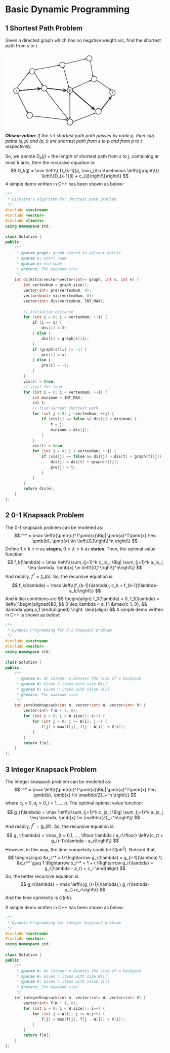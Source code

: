 # Basic Dynamic Programming

## 1 Shortest Path Problem

Given a directed graph which has no negative weight arc, find the shortest path from $s$ to $t$. 

<img src="../res/01-shortest-path.jpeg" style="zoom:50%;" />



***Obsearvation***: *If the $s$-$t$ shortest path path passes by node $p$, then sub paths $(s,p)$ and $(p, t)$ are shortest path from $s$ to $p$ and from $p$ to $t$ respectively.*

So, we denote  $D_k(j)$ = the length of shortest path from $s$ to $j$, containing at most $k$ arcs, then the recursive equation is:
$$
D_k(j) = \min \left\\{ D_{k-1}(j), \min_{i\in V\setminus \left\\{j\right\\}} \left\\{D_{k-1}(i) + c_{ij}\right\\}\right\\}
$$
A simple demo written in C++ has been shown as below:

```c++
/**
 * Dijkstra's algorithm for shortest path problem.
 */
#include <iostream>
#include <vector>
#include <limits>
using namespace std;

class Solution {
public:
    /**
     * @param graph: graph stored in adjcent matrix
     * @param s: start node
     * @param e: end node
     * @return: The maximum size
     */
    int dijkstra(vector<vector<int>> graph, int s, int e) {
        int vertexNum = graph.size();
        vector<int> pre(vertexNum, 0);
        vector<bool> vis(vertexNum, 0);
        vector<int> dis(vertexNum, INT_MAX);

        // initialize distance
        for (int i = 0; i < vertexNum; ++i) {
            if (i == s) {
                dis[i] = 0;
            } else {
                dis[i] = graph[s][i];
            }
            if (graph[s][i] != -1) {
                pre[i] = s;
            } else {
                pre[i] = -1;
            }
        }
        vis[s] = true;
        // start for loop
        for (int i = 0; i < vertexNum; ++i) {
            int minimum = INT_MAX;
            int t;
            // find current shortest path
            for (int j = 0; j <vertexNum; ++j) {
                if (vis[j] == false && dis[j] < minimum) {
                    t = j;
                    minimum = dis[j];    
                }
            }
            vis[t] = true;
            for (int j = 0; j < vertexNum; ++j) {
                if (vis[j] == false && dis[j] > dis[t] + graph[t][j]) {
                    dis[j] = dis[t] + graph[t][j];
                    pre[j] = t;
                }
            }
        }
        return dis[e];
    }
};
```



## 2 0-1 Knapsack Problem

The 0-1 knapsack problem can be modeled as:
$$
f^* = \max \left\\{\pmb{c}^T\pmb{x}\Big| \pmb{a}^T\pmb{x} \leq \pmb{b}, \pmb{x} \in \left\{0,1\right\}^n \right\\}
$$
Define $1 \leq k \leq n$ as **stages**, $0 \leq \lambda \leq b$ as **states**. Then, the optimal value function:
$$
f_k(\lambda) = \max \left\\{\sum_{j=1}^k c_jx_j \Big| \sum_{j=1}^k a_jx_j \leq \lambda, \pmb{x} \in \left\{0,1 \right\}^n\right\\}
$$
And readily, $f^* =f_n(b)$. So, the recursive equation is:
$$
f_k(\lambda) = \max \left\\{f_{k-1}(\lambda), c_k + f_{k-1}(\lambda-a_k)\right\\}
$$
And initial conditions are
$$
\begin{align}
f_0(\lambda) = 0, f_1(\lambda) = \left\\{ \begin{aligned}&0, && 0 \leq \lambda < a_1 \\ &\max\{c_1, 0\}, && \lambda \geq a_1 \end{aligned} \right.
\end{align}
$$
A simple demo written in C++ is shown as below:

```c++
/**
 * Dynamic Programming for 0-1 knapsack problem
 */
#include <iostream>
#include <vector>
using namespace std;

class Solution {
public:
    /**
     * @param m: An integer m denotes the size of a backpack
     * @param W: Given n items with size W[i]
     * @param V: Given n items with value V[i]
     * @return: The maximum size
     */
    int zeroOneKnapsack(int m, vector<int> W, vector<int> V) {
        vector<int> f(m + 1, 0);
        for (int i = 0; i < W.size(); i++) {
            for (int j = m; j >= W[i]; j--) {
                f[j] = max(f[j], f[j - W[i]] + V[i]);
            }
        }
        return f[m];
    }
};
```



## 3 Integer Knapsack Problem

The integer knaspack problem can be modeled as:
$$
f^* = \max \left\\{\pmb{c}^T\pmb{x}\Big| \pmb{a}^T\pmb{x} \leq \pmb{b}, \pmb{x} \in \mathbb{Z}_+^n \right\\}
$$
where $c_j > 0, a_j > 0, j = 1, ..., n$. The optimal optimal value function:
$$
g_r(\lambda) = \max \left\\{\sum_{j=1}^k c_jx_j \Big| \sum_{j=1}^k a_jx_j \leq \lambda, \pmb{x} \in \mathbb{Z}_+^n\right\\}
$$
And readily, $f^* = g_n(b)$. So, the recursive equation is:
$$
g_r(\lambda) = \max_{t = 0,1, ..., \lfloor \lambda / a_r\rfloor} \left\\{c_rt + g_{r-1}(\lambda - a_rt\right\\}
$$
However, in this way, the time compelxity could be $O(nb^2)$. Noticed that, 
$$
\begin{align}
&x_r^* = 0 \Rightarrow g_r(\lambda) = g_{r-1}(\lambda) \\
&x_r^* \geq 1 \Rightarrow x_r^* = 1 + t \Rightarrow g_r(\lambda) = g_r(\lambda - a_r) + c_r
\end{align}
$$
So, the better recursive equation is:
$$
g_r(\lambda) = \max \left\\{g_{r-1}(\lambda),\ g_r(\lambda-a_r)+c_r\right\\}
$$
And the time cpmlexity is $O(nb)$.

A simple demo written in C++ has been shown as below:

```c++
/**
 * Dynamic Programming for integer knapsack problem
 */
#include <iostream>
#include <vector>
using namespace std;

class Solution {
public:
    /**
     * @param m: An integer m denotes the size of a backpack
     * @param W: Given n items with size W[i]
     * @param V: Given n items with value V[i]
     * @return: The maximum size
     */
    int integerKnapsack(int m, vector<int> W, vector<int> V) {
        vector<int> f(m + 1, 0);
        for (int i = 0; i < W.size(); i++) {
            for (int j = W[i]; j <= m;j++) {
                f[j] = max(f[j], f[j - W[i]] + V[i]);
            }
        }
        return f[m];
    }
};
```



